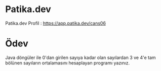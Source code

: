 # Patika.dev
Patika.dev Profil : https://app.patika.dev/cans06

# Ödev 
Java döngüler ile 0'dan girilen sayıya kadar olan sayılardan 3 ve 4'e tam bölünen sayıların ortalamasını hesaplayan programı yazınız.